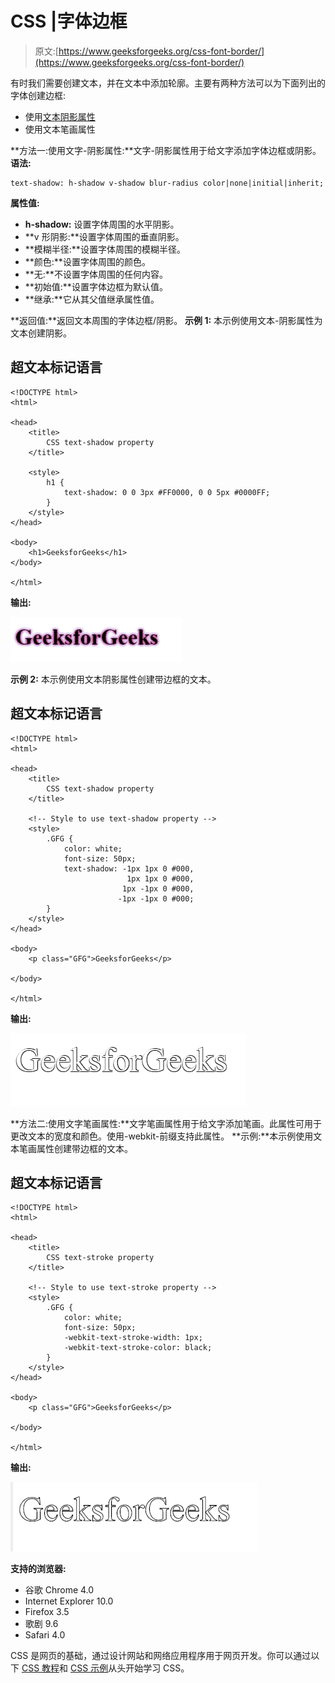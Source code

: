 # CSS |字体边框

> 原文:[https://www.geeksforgeeks.org/css-font-border/](https://www.geeksforgeeks.org/css-font-border/)

有时我们需要创建文本，并在文本中添加轮廓。主要有两种方法可以为下面列出的字体创建边框:

*   使用[文本阴影属性](https://www.geeksforgeeks.org/css-text-shadow-property/)
*   使用文本笔画属性

**方法一:使用文字-阴影属性:**文字-阴影属性用于给文字添加字体边框或阴影。
**语法:**

```
text-shadow: h-shadow v-shadow blur-radius color|none|initial|inherit;
```

**属性值:**

*   **h-shadow:** 设置字体周围的水平阴影。
*   **v 形阴影:**设置字体周围的垂直阴影。
*   **模糊半径:**设置字体周围的模糊半径。
*   **颜色:**设置字体周围的颜色。
*   **无:**不设置字体周围的任何内容。
*   **初始值:**设置字体边框为默认值。
*   **继承:**它从其父值继承属性值。

**返回值:**返回文本周围的字体边框/阴影。
**示例 1:** 本示例使用文本-阴影属性为文本创建阴影。

## 超文本标记语言

```
<!DOCTYPE html>
<html>

<head>
    <title>
        CSS text-shadow property
    </title>

    <style>
        h1 {
            text-shadow: 0 0 3px #FF0000, 0 0 5px #0000FF;
        }
    </style>
</head>

<body>
    <h1>GeeksforGeeks</h1>
</body>

</html>                    
```

**输出:**

![](img/21a8ff9bffde51aedfe1c85be3fe8dc3.png)

**示例 2:** 本示例使用文本阴影属性创建带边框的文本。

## 超文本标记语言

```
<!DOCTYPE html>
<html>

<head>
    <title>
        CSS text-shadow property
    </title>

    <!-- Style to use text-shadow property -->
    <style>
        .GFG {
            color: white;
            font-size: 50px;
            text-shadow: -1px 1px 0 #000,
                          1px 1px 0 #000,
                         1px -1px 0 #000,
                        -1px -1px 0 #000;
        }
    </style>
</head>

<body>
    <p class="GFG">GeeksforGeeks</p>

</body>

</html>                    
```

**输出:**

![](img/67c396eb783b85001dcc04f190ee04f8.png)

**方法二:使用文字笔画属性:**文字笔画属性用于给文字添加笔画。此属性可用于更改文本的宽度和颜色。使用-webkit-前缀支持此属性。
**示例:**本示例使用文本笔画属性创建带边框的文本。

## 超文本标记语言

```
<!DOCTYPE html>
<html>

<head>
    <title>
        CSS text-stroke property
    </title>

    <!-- Style to use text-stroke property -->
    <style>
        .GFG {
            color: white;
            font-size: 50px;
            -webkit-text-stroke-width: 1px;
            -webkit-text-stroke-color: black;
        }
    </style>
</head>

<body>
    <p class="GFG">GeeksforGeeks</p>

</body>

</html>                    
```

**输出:**

![](img/94884ccdc3dbc76796956db28bb52bd8.png)

**支持的浏览器:**

*   谷歌 Chrome 4.0
*   Internet Explorer 10.0
*   Firefox 3.5
*   歌剧 9.6
*   Safari 4.0

CSS 是网页的基础，通过设计网站和网络应用程序用于网页开发。你可以通过以下 [CSS 教程](https://www.geeksforgeeks.org/css-tutorials/)和 [CSS 示例](https://www.geeksforgeeks.org/css-examples/)从头开始学习 CSS。